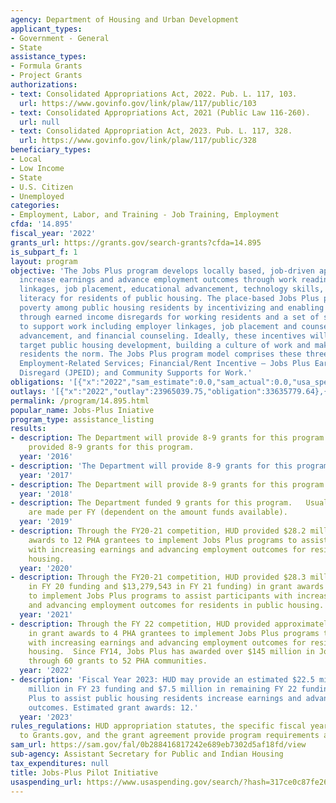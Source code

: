 ```yaml
---
agency: Department of Housing and Urban Development
applicant_types:
- Government - General
- State
assistance_types:
- Formula Grants
- Project Grants
authorizations:
- text: Consolidated Appropriations Act, 2022. Pub. L. 117, 103.
  url: https://www.govinfo.gov/link/plaw/117/public/103
- text: Consolidated Appropriations Act, 2021 (Public Law 116-260).
  url: null
- text: Consolidated Appropriation Act, 2023. Pub. L. 117, 328.
  url: https://www.govinfo.gov/link/plaw/117/public/328
beneficiary_types:
- Local
- Low Income
- State
- U.S. Citizen
- Unemployed
categories:
- Employment, Labor, and Training - Job Training, Employment
cfda: '14.895'
fiscal_year: '2022'
grants_url: https://grants.gov/search-grants?cfda=14.895
is_subpart_f: 1
layout: program
objective: 'The Jobs Plus program develops locally based, job-driven approaches that
  increase earnings and advance employment outcomes through work readiness, employer
  linkages, job placement, educational advancement, technology skills, and financial
  literacy for residents of public housing. The place-based Jobs Plus program addresses
  poverty among public housing residents by incentivizing and enabling employment
  through earned income disregards for working residents and a set of services designed
  to support work including employer linkages, job placement and counseling, educational
  advancement, and financial counseling. Ideally, these incentives will saturate the
  target public housing development, building a culture of work and making working
  residents the norm. The Jobs Plus program model comprises these three core components:
  Employment-Related Services; Financial/Rent Incentive – Jobs Plus Earned Income
  Disregard (JPEID); and Community Supports for Work.'
obligations: '[{"x":"2022","sam_estimate":0.0,"sam_actual":0.0,"usa_spending_actual":33838775.73},{"x":"2023","sam_estimate":9000000.0,"sam_actual":0.0,"usa_spending_actual":39690074.99},{"x":"2024","sam_estimate":23000000.0,"sam_actual":0.0,"usa_spending_actual":69026490.79}]'
outlays: '[{"x":"2022","outlay":23965039.75,"obligation":33635779.64},{"x":"2023","outlay":14968768.16,"obligation":39690074.99},{"x":"2024","outlay":352525.4,"obligation":69286622.0}]'
permalink: /program/14.895.html
popular_name: Jobs-Plus Iniative
program_type: assistance_listing
results:
- description: The Department will provide 8-9 grants for this program.  The Department
    provided 8-9 grants for this program.
  year: '2016'
- description: 'The Department will provide 8-9 grants for this program. '
  year: '2017'
- description: The Department will provide 8-9 grants for this program
  year: '2018'
- description: The Department funded 9 grants for this program.   Usually 5-7 awards
    are made per FY (dependent on the amount funds available).
  year: '2019'
- description: Through the FY20-21 competition, HUD provided $28.2 million in grant
    awards to 12 PHA grantees to implement Jobs Plus programs to assist participants
    with increasing earnings and advancing employment outcomes for residents in public
    housing.
  year: '2020'
- description: Through the FY20-21 competition, HUD provided $28.3 million ($15,000,000
    in FY 20 funding and $13,279,543 in FY 21 funding) in grant awards to 12 PHA grantees
    to implement Jobs Plus programs to assist participants with increasing earnings
    and advancing employment outcomes for residents in public housing.
  year: '2021'
- description: Through the FY 22 competition, HUD provided approximately $9.2 million
    in grant awards to 4 PHA grantees to implement Jobs Plus programs to assist participants
    with increasing earnings and advancing employment outcomes for residents in public
    housing.  Since FY14, Jobs Plus has awarded over $145 million in Jobs Plus grants
    through 60 grants to 52 PHA communities.
  year: '2022'
- description: 'Fiscal Year 2023: HUD may provide an estimated $22.5 million ($15
    million in FY 23 funding and $7.5 million in remaining FY 22 funding) for Jobs
    Plus to assist public housing residents increase earnings and advance employment
    outcomes. Estimated grant awards: 12.'
  year: '2023'
rules_regulations: HUD appropriation statutes, the specific fiscal year NOFO posted
  to Grants.gov, and the grant agreement provide program requirements and guidelines.
sam_url: https://sam.gov/fal/0b288416817242e689eb7302d5af18fd/view
sub-agency: Assistant Secretary for Public and Indian Housing
tax_expenditures: null
title: Jobs-Plus Pilot Initiative
usaspending_url: https://www.usaspending.gov/search/?hash=317ce0c87fe2687ef52484a7fa654d0f
---
```

